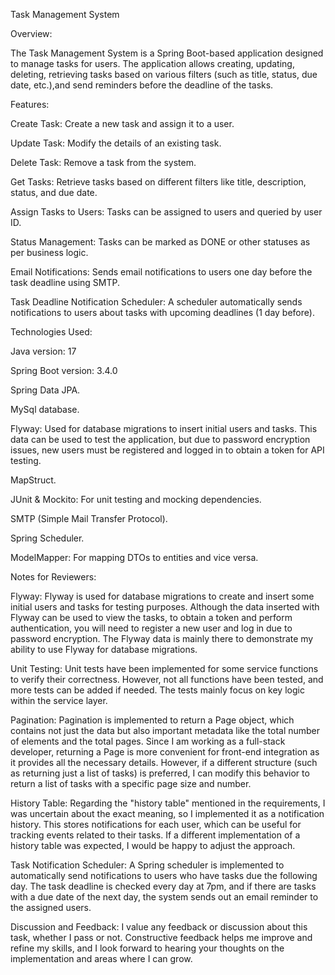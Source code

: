 Task Management System

Overview:

The Task Management System is a Spring Boot-based application designed to manage tasks for users. The application allows creating, updating, deleting, retrieving tasks based on various filters (such as title, status, due date, etc.),and send reminders before the deadline of the tasks.



Features:

Create Task: Create a new task and assign it to a user.

Update Task: Modify the details of an existing task.

Delete Task: Remove a task from the system.

Get Tasks: Retrieve tasks based on different filters like title, description, status, and due date.

Assign Tasks to Users: Tasks can be assigned to users and queried by user ID.

Status Management: Tasks can be marked as DONE or other statuses as per business logic.

Email Notifications: Sends email notifications to users one day before the task deadline using SMTP.

Task Deadline Notification Scheduler: A scheduler automatically sends notifications to users about tasks with upcoming deadlines (1 day before).



Technologies Used:

Java version: 17

Spring Boot version: 3.4.0

Spring Data JPA.

MySql database.

Flyway: Used for database migrations to insert initial users and tasks. This data can be used to test the application, but due to password encryption issues, new users must be registered and logged in to obtain a token for API testing.

MapStruct.

JUnit & Mockito: For unit testing and mocking dependencies.

SMTP (Simple Mail Transfer Protocol).

Spring Scheduler.

ModelMapper: For mapping DTOs to entities and vice versa.




Notes for Reviewers:

Flyway: Flyway is used for database migrations to create and insert some initial users and tasks for testing purposes. Although the data inserted with Flyway can be used to view the tasks, to obtain a token and perform authentication, you will need to register a new user and log in due to password encryption. The Flyway data is mainly there to demonstrate my ability to use Flyway for database migrations.

Unit Testing: Unit tests have been implemented for some service functions to verify their correctness. However, not all functions have been tested, and more tests can be added if needed. The tests mainly focus on key logic within the service layer.

Pagination: Pagination is implemented to return a Page object, which contains not just the data but also important metadata like the total number of elements and the total pages. Since I am working as a full-stack developer, returning a Page is more convenient for front-end integration as it provides all the necessary details. However, if a different structure (such as returning just a list of tasks) is preferred, I can modify this behavior to return a list of tasks with a specific page size and number.

History Table: Regarding the "history table" mentioned in the requirements, I was uncertain about the exact meaning, so I implemented it as a notification history. This stores notifications for each user, which can be useful for tracking events related to their tasks. If a different implementation of a history table was expected, I would be happy to adjust the approach.

Task Notification Scheduler: A Spring scheduler is implemented to automatically send notifications to users who have tasks due the following day. The task deadline is checked every day at 7pm, and if there are tasks with a due date of the next day, the system sends out an email reminder to the assigned users.

Discussion and Feedback: I value any feedback or discussion about this task, whether I pass or not. Constructive feedback helps me improve and refine my skills, and I look forward to hearing your thoughts on the implementation and areas where I can grow.
